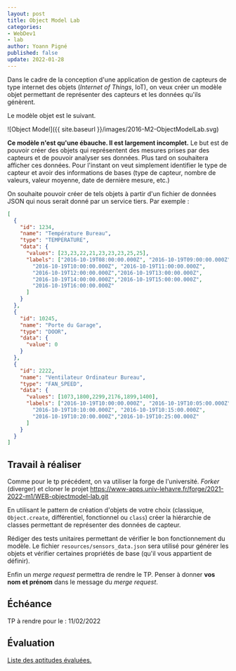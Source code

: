 ```yaml
---
layout: post
title: Object Model Lab
categories:
- WebDev1
- lab
author: Yoann Pigné
published: false
update: 2022-01-28
---
```


Dans le cadre de la conception d'une application de gestion de capteurs de type internet des objets (*Internet of Things*, IoT), on veux créer un modèle objet permettant de représenter des capteurs et les données qu'ils génèrent.

Le modèle objet est le suivant.

![Object Model]({{ site.baseurl }}/images/2016-M2-ObjectModelLab.svg)

**Ce modèle n'est qu'une ébauche. Il est largement incomplet.** Le but est de pouvoir créer des objets qui représentent des mesures prises par des capteurs et de pouvoir analyser ses données. Plus tard on souhaitera afficher ces données. Pour l'instant on veut simplement identifier le type de capteur et avoir des informations de bases (type de capteur, nombre de valeurs, valeur moyenne, date de dernière mesure, etc.)

On souhaite pouvoir créer de tels objets à partir d'un fichier de données JSON qui nous serait donné par un service tiers. Par exemple :

```JSON
[
  {
    "id": 1234,
    "name": "Température Bureau",
    "type": "TEMPERATURE",
    "data": {
      "values": [23,23,22,21,23,23,23,25,25],
      "labels": ["2016-10-19T08:00:00.000Z", "2016-10-19T09:00:00.000Z",
        "2016-10-19T10:00:00.000Z", "2016-10-19T11:00:00.000Z",
        "2016-10-19T12:00:00.000Z","2016-10-19T13:00:00.000Z",
        "2016-10-19T14:00:00.000Z","2016-10-19T15:00:00.000Z",
        "2016-10-19T16:00:00.000Z"
      ]
    }
  },
  {
    "id": 10245,
    "name": "Porte du Garage",
    "type": "DOOR",
    "data": {
      "value": 0
    }
  },
  {
    "id": 2222,
    "name": "Ventilateur Ordinateur Bureau",
    "type": "FAN_SPEED",
    "data": {
      "values": [1073,1800,2299,2176,1899,1400],
      "labels": ["2016-10-19T10:00:00.000Z", "2016-10-19T10:05:00.000Z",
        "2016-10-19T10:10:00.000Z", "2016-10-19T10:15:00.000Z",
        "2016-10-19T10:20:00.000Z","2016-10-19T10:25:00.000Z"
      ]
    }
  }
]
```

## Travail à réaliser

Comme pour le tp précédent, on va utiliser la forge de l'université. *Forker* (diverger) et cloner le projet <https://www-apps.univ-lehavre.fr/forge/2021-2022-m1/WEB-objectmodel-lab.git>

En utilisant le pattern de création d'objets de votre choix (classique, `Object.create`, différentiel, fonctionnel ou `class`) créer la hiérarchie de classes permettant de représenter des données de capteur.

Rédiger des tests unitaires permettant de vérifier le bon fonctionnement du modèle. Le fichier `resources/sensors_data.json` sera utilisé pour générer les objets et vérifier certaines propriétés de base (qu'il vous appartient de définir).

Enfin un *merge request* permettra de rendre le TP. Penser à donner **vos nom et prénom** dans le message du *merge request*.

## Échéance

TP à rendre pour le : 11/02/2022

## Évaluation

[Liste des aptitudes évaluées.](/teaching/WebDev1#object-models)